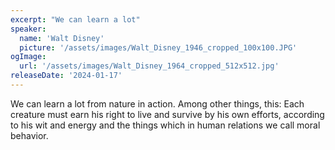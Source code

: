 ```yaml
---
excerpt: "We can learn a lot"
speaker:
  name: 'Walt Disney'
  picture: '/assets/images/Walt_Disney_1946_cropped_100x100.JPG'
ogImage:
  url: '/assets/images/Walt_Disney_1964_cropped_512x512.jpg'
releaseDate: '2024-01-17'
---
```


We can learn a lot from nature in action. Among other things, this: Each creature must earn his right to live and survive by his own efforts, according to his wit and energy and the things which in human relations we call moral behavior.
